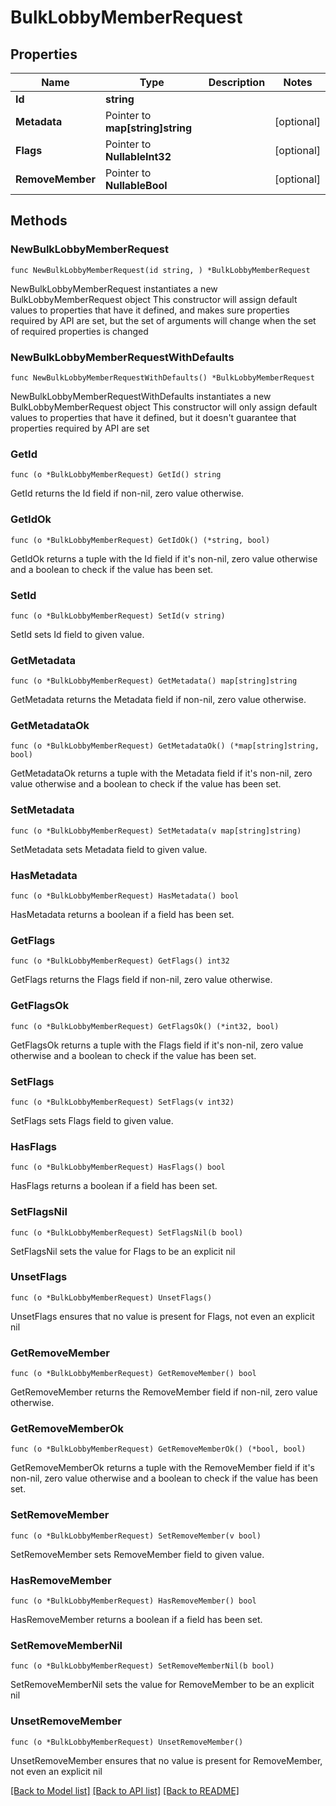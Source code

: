 # BulkLobbyMemberRequest

## Properties

Name | Type | Description | Notes
------------ | ------------- | ------------- | -------------
**Id** | **string** |  | 
**Metadata** | Pointer to **map[string]string** |  | [optional] 
**Flags** | Pointer to **NullableInt32** |  | [optional] 
**RemoveMember** | Pointer to **NullableBool** |  | [optional] 

## Methods

### NewBulkLobbyMemberRequest

`func NewBulkLobbyMemberRequest(id string, ) *BulkLobbyMemberRequest`

NewBulkLobbyMemberRequest instantiates a new BulkLobbyMemberRequest object
This constructor will assign default values to properties that have it defined,
and makes sure properties required by API are set, but the set of arguments
will change when the set of required properties is changed

### NewBulkLobbyMemberRequestWithDefaults

`func NewBulkLobbyMemberRequestWithDefaults() *BulkLobbyMemberRequest`

NewBulkLobbyMemberRequestWithDefaults instantiates a new BulkLobbyMemberRequest object
This constructor will only assign default values to properties that have it defined,
but it doesn't guarantee that properties required by API are set

### GetId

`func (o *BulkLobbyMemberRequest) GetId() string`

GetId returns the Id field if non-nil, zero value otherwise.

### GetIdOk

`func (o *BulkLobbyMemberRequest) GetIdOk() (*string, bool)`

GetIdOk returns a tuple with the Id field if it's non-nil, zero value otherwise
and a boolean to check if the value has been set.

### SetId

`func (o *BulkLobbyMemberRequest) SetId(v string)`

SetId sets Id field to given value.


### GetMetadata

`func (o *BulkLobbyMemberRequest) GetMetadata() map[string]string`

GetMetadata returns the Metadata field if non-nil, zero value otherwise.

### GetMetadataOk

`func (o *BulkLobbyMemberRequest) GetMetadataOk() (*map[string]string, bool)`

GetMetadataOk returns a tuple with the Metadata field if it's non-nil, zero value otherwise
and a boolean to check if the value has been set.

### SetMetadata

`func (o *BulkLobbyMemberRequest) SetMetadata(v map[string]string)`

SetMetadata sets Metadata field to given value.

### HasMetadata

`func (o *BulkLobbyMemberRequest) HasMetadata() bool`

HasMetadata returns a boolean if a field has been set.

### GetFlags

`func (o *BulkLobbyMemberRequest) GetFlags() int32`

GetFlags returns the Flags field if non-nil, zero value otherwise.

### GetFlagsOk

`func (o *BulkLobbyMemberRequest) GetFlagsOk() (*int32, bool)`

GetFlagsOk returns a tuple with the Flags field if it's non-nil, zero value otherwise
and a boolean to check if the value has been set.

### SetFlags

`func (o *BulkLobbyMemberRequest) SetFlags(v int32)`

SetFlags sets Flags field to given value.

### HasFlags

`func (o *BulkLobbyMemberRequest) HasFlags() bool`

HasFlags returns a boolean if a field has been set.

### SetFlagsNil

`func (o *BulkLobbyMemberRequest) SetFlagsNil(b bool)`

 SetFlagsNil sets the value for Flags to be an explicit nil

### UnsetFlags
`func (o *BulkLobbyMemberRequest) UnsetFlags()`

UnsetFlags ensures that no value is present for Flags, not even an explicit nil
### GetRemoveMember

`func (o *BulkLobbyMemberRequest) GetRemoveMember() bool`

GetRemoveMember returns the RemoveMember field if non-nil, zero value otherwise.

### GetRemoveMemberOk

`func (o *BulkLobbyMemberRequest) GetRemoveMemberOk() (*bool, bool)`

GetRemoveMemberOk returns a tuple with the RemoveMember field if it's non-nil, zero value otherwise
and a boolean to check if the value has been set.

### SetRemoveMember

`func (o *BulkLobbyMemberRequest) SetRemoveMember(v bool)`

SetRemoveMember sets RemoveMember field to given value.

### HasRemoveMember

`func (o *BulkLobbyMemberRequest) HasRemoveMember() bool`

HasRemoveMember returns a boolean if a field has been set.

### SetRemoveMemberNil

`func (o *BulkLobbyMemberRequest) SetRemoveMemberNil(b bool)`

 SetRemoveMemberNil sets the value for RemoveMember to be an explicit nil

### UnsetRemoveMember
`func (o *BulkLobbyMemberRequest) UnsetRemoveMember()`

UnsetRemoveMember ensures that no value is present for RemoveMember, not even an explicit nil

[[Back to Model list]](../README.md#documentation-for-models) [[Back to API list]](../README.md#documentation-for-api-endpoints) [[Back to README]](../README.md)


